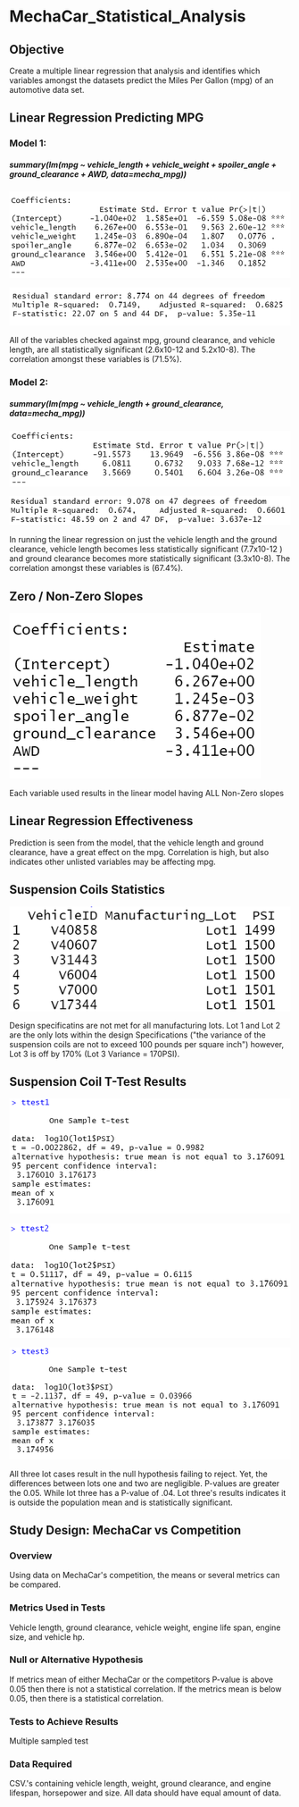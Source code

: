 # MechaCar_Statistical_Analysis

## Objective

Create a multiple linear regression that analysis and identifies which variables amongst the datasets predict the Miles Per Gallon (mpg) of an automotive data set.

## Linear Regression Predicting MPG

### Model 1: 

##### summary(lm(mpg ~ vehicle_length + vehicle_weight + spoiler_angle + ground_clearance + AWD, data=mecha_mpg))

![D1c.png](MechaCar/Images/D1c.png)

![D1d.png](MechaCar/Images/D1d.png)

All of the variables checked against mpg, ground clearance, and vehicle length, are all statistically significant (2.6x10-12 and 5.2x10-8). The correlation amongst these variables is (71.5%). 

### Model 2:

##### summary(lm(mpg ~ vehicle_length + ground_clearance, data=mecha_mpg))

![D1a.png](MechaCar/Images/D1a.png)

![D1b.png](MechaCar/Images/D1b.png)

In running the linear regression on just the vehicle length and the ground clearance, vehicle length becomes less statistically significant (7.7x10-12 ) and ground clearance becomes more statistically significant (3.3x10-8). The correlation amongst these variables is (67.4%).

## Zero / Non-Zero Slopes

![D1c1.png](MechaCar/Images/D1c1.png)

Each variable used results in the linear model having ALL Non-Zero slopes

## Linear Regression Effectiveness

Prediction is seen from the model, that the vehicle length and ground clearance, have a great effect on the mpg. Correlation is high, but also indicates other unlisted variables may be affecting mpg.

## Suspension Coils Statistics

![D2.png](MechaCar/Images/D2.png)

Design specificatins are not met for all manufacturing lots. Lot 1 and Lot 2 are the only lots within the design Specifications ("the variance of the suspension coils are not to exceed 100 pounds per square inch") however, Lot 3 is off by 170% (Lot 3 Variance = 170PSI).

## Suspension Coil T-Test Results

![D3a.png](MechaCar/Images/D3a.png)

![D3b.png](MechaCar/Images/D3b.png)

![D3c.png](MechaCar/Images/D3c.png)

All three lot cases result in the null hypothesis failing to reject. Yet, the differences between lots one and two are negligible. P-values are greater the 0.05. While lot three has a P-value of .04. Lot three's results indicates it is outside the population mean and is statistically significant.

## Study Design: MechaCar vs Competition

### Overview

Using data on MechaCar's competition, the means or several metrics can be compared.

### Metrics Used in Tests

Vehicle length, ground clearance, vehicle weight, engine life span, engine size, and vehicle hp.

### Null or Alternative Hypothesis

If metrics mean of either MechaCar or the competitors P-value is above 0.05 then there is not a statistical correlation. If the metrics mean is below 0.05, then there is a statistical correlation.

### Tests to Achieve Results

Multiple sampled test 

### Data Required

CSV.'s containing vehicle length, weight, ground clearance, and engine lifespan, horsepower and size. All data should have equal amount of data.
